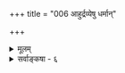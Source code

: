 +++
title = "006 आहुर्द्रव्येषु धर्मान्"

+++
<details><summary>मूलम्</summary>

आहुर्द्रव्येषु धर्मान् कतिचन गुणपर्यायवैषम्यभिन्नान् पर्यायाणां गुणत्वे स्थितवति सहजागन्तुतामात्रमेतत् ।  
मिथ्याभूतान् विकारानभिदधति परे सत्यरूपान् स्वभावान् तानेकद्व्यादिरूपानभिदधतु कथं निर्गुणानां क्षणानाम् ॥ ६ ॥
</details>

<details><summary>सर्वाङ्कषा - ६</summary>

द्रव्याश्रितानां धर्माणां विषये जैनोक्तं विमृशति - आहुरित्यादि । द्रव्येषु **धर्मान्** = द्रव्यगतान् धर्मान् **गुणपर्यायवैषम्यभिन्नान्** = गुणरूप-पर्यायरूपवैषम्येन भिन्नान् **कतिचन** = **केचित्** = जैनाः आहुः । सहजा धर्माः गुणाः, आगन्तवो धर्माः पर्याया इति तेषामभिप्रायः । **पर्यायाणाम्** = आगन्तुधर्माणाम् अवस्थारूपाणामपि गुणत्वे **स्थितवति** = द्रव्याश्रितत्वे समाने सति **एतत्** = एवं विभज्य संकेतनम्, सहजागन्तुता- **मात्रम्** = कस्यचित् सहजत्वम्, कस्यचिदागन्तुकत्वमिति स्वरूपे न कश्चन विशेष उक्तो भवति । इतरत् संकेतमात्रमित्यल्पमेतत् ॥ 

I 

**परे** = केचन विज्ञानवादिनः बौद्धास्तु विकारान् मिथ्याभूतान् अभिदधति । तेष्वेव वैभाषिकाः विकारान् सत्यरूपान् **स्वभावान्** = वस्तुस्वभावरूपानतिरिक्तान् अभिदधति । क्षणिकविज्ञानरूपत्वं सर्वेषामङ्गीकुर्वद्भिः योगाचारैः बाह्यार्थस्यैवापलापात्, तत्र विकाराणां मिथ्यात्वप्रतिपादनेन को विशेष उक्तो भवतीत्युपहास्यत्वं स्पष्टमेव । वैभाषिकमते बाह्यार्थसत्यत्वाङ्गीकारात्, सत्यानाम् अथापि निर्गुणानाम् **क्षणानाम्** =पदार्थानाम् स्वरूपे एवं रूपे सति **तान्** = विकारान् एकव्यादिरूपान् कथम् अभिदधतु ? रूपरसगन्धस्पर्शस्वभावा पृथिवी रूपरसस्पर्शस्वभावं जलम् रूपस्पर्शस्वभावं तेजः, स्पर्शस्वभावो वायुरिति ते वदन्ति । गुणगुणिभेदस्यैवाभावे एवमभिधानं कथं घटते? एषां संघातरूपत्वादिकमपि प्रागेव ( जड. 8) विस्तरेण परीक्षितम् । सर्वेऽप्येतादृशा वादाः प्रायो गतार्था इति विस्तरे नासक्ति - राचार्याणां सूच्यते ॥ ६ ॥
</details>
